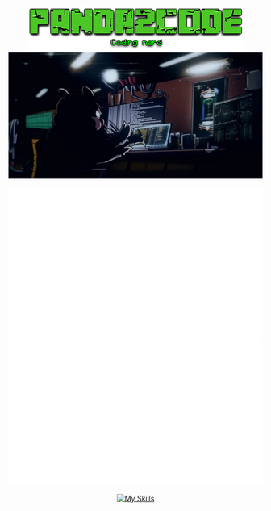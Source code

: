<div align="center">
<img src="panda2code_title.png" border="0">
 
<img src="coding_bear.webp" width="800" height="250"/>

![](https://raw.githubusercontent.com/panda2code/github-stats/master/generated/languages.svg#gh-dark-mode-only)
![](https://raw.githubusercontent.com/panda2code/github-stats/master/generated/overview.svg#gh-dark-mode-only)

[![My Skills](https://skillicons.dev/icons?i=c,cpp,zig,rust,neovim,visualstudio,py,nodejs,postgres,git,github,windows,debian,bash)](https://skillicons.dev)

